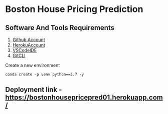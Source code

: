 # Boston House Pricing Prediction

## Software And Tools Requirements

1. [Github Account](https://github.com)
2. [HerokuAccount](https://heroku.com)
3. [VSCodeIDE](https://code.visualstudio.com/)
4. [GitCLI](https://git-scm.com/book/en/v2/Getting-Started-The-Command-Line)

Create a new environment

```shell
conda create -p venv python==3.7 -y
```

## Deployment link - https://bostonhousepricepred01.herokuapp.com/
